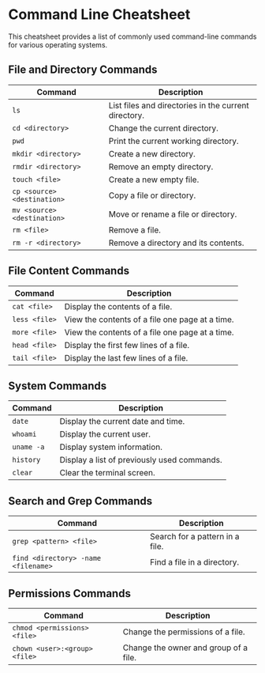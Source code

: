 # Command Line Cheatsheet

This cheatsheet provides a list of commonly used command-line commands for various operating systems.

## File and Directory Commands

| Command | Description |
|---|---|
| `ls` | List files and directories in the current directory. |
| `cd <directory>` | Change the current directory. |
| `pwd` | Print the current working directory. |
| `mkdir <directory>` | Create a new directory. |
| `rmdir <directory>` | Remove an empty directory. |
| `touch <file>` | Create a new empty file. |
| `cp <source> <destination>` | Copy a file or directory. |
| `mv <source> <destination>` | Move or rename a file or directory. |
| `rm <file>` | Remove a file. |
| `rm -r <directory>` | Remove a directory and its contents. |

## File Content Commands

| Command | Description |
|---|---|
| `cat <file>` | Display the contents of a file. |
| `less <file>` | View the contents of a file one page at a time. |
| `more <file>` | View the contents of a file one page at a time. |
| `head <file>` | Display the first few lines of a file. |
| `tail <file>` | Display the last few lines of a file. |

## System Commands

| Command | Description |
|---|---|
| `date` | Display the current date and time. |
| `whoami` | Display the current user. |
| `uname -a` | Display system information. |
| `history` | Display a list of previously used commands. |
| `clear` | Clear the terminal screen. |

## Search and Grep Commands

| Command | Description |
|---|---|
| `grep <pattern> <file>` | Search for a pattern in a file. |
| `find <directory> -name <filename>` | Find a file in a directory. |

## Permissions Commands

| Command | Description |
|---|---|
| `chmod <permissions> <file>` | Change the permissions of a file. |
| `chown <user>:<group> <file>` | Change the owner and group of a file. |
